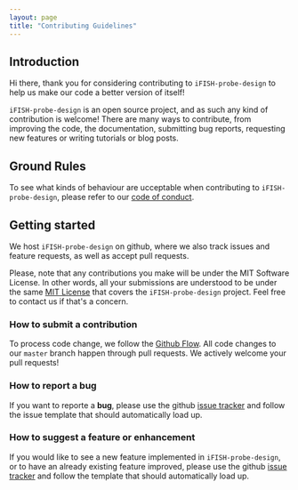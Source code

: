 ```yaml
---
layout: page
title: "Contributing Guidelines"
---
```


## Introduction

Hi there, thank you for considering contributing to `iFISH-probe-design` to help us make our code a better version of itself!

`iFISH-probe-design` is an open source project, and as such any kind of contribution is welcome! There are many ways to contribute, from improving the code, the documentation, submitting bug reports, requesting new features or writing tutorials or blog posts.

## Ground Rules

To see what kinds of behaviour are ucceptable when contributing to `iFISH-probe-design`, please refer to our [code of conduct](https://ggirelli.github.io/gpseqc/code_of_conduct).

## Getting started

We host `iFISH-probe-design` on github, where we also track issues and feature requests, as well as accept pull requests.

Please, note that any contributions you make will be under the MIT Software License. In other words, all your submissions are understood to be under the same [MIT License](http://choosealicense.com/licenses/mit/) that covers the `iFISH-probe-design` project. Feel free to contact us if that's a concern.

### How to submit a contribution

To process code change, we follow the [Github Flow](https://guides.github.com/introduction/flow/index.html). All code changes to our `master` branch happen through pull requests. We actively welcome your pull requests!

### How to report a bug

If you want to reporte a **bug**, please use the github [issue tracker](https://github.com/ggirelli/iFISH-probe-design/issues) and follow the issue template that should automatically load up.

### How to suggest a feature or enhancement

If you would like to see a new feature implemented in `iFISH-probe-design`, or to have an already existing feature improved, please use the github [issue tracker](https://github.com/ggirelli/iFISH-probe-design/issues) and follow the template that should automatically load up.